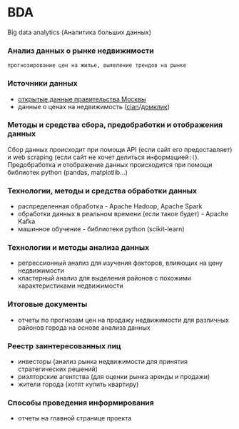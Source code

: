 # BDA
Big data analytics (Аналитика больших данных)

### Анализ данных о рынке недвижимости
`прогнозирование цен на жилье, выявление трендов на рынке`

### Источники данных
- [открытые данные правительства Москвы](https://data.mos.ru/)
- данные о ценах на недвижимость ([cian](https://www.cian.ru/)/[домклик](https://domclick.ru/))

### Методы и средства сбора, предобработки и отображения данных
Сбор данных происходит при помощи API (если сайт его предоставляет) и web scraping (если сайт не хочет делиться информацией`:(`).
Предобработка и отображение данных происходится при помощи библиотек python (pandas, matplotlib...)

### Технологии, методы и средства обработки данных
- распределенная обработка - Apache Hadoop, Apache Spark
- обработки данных в реальном времени (если такое будет) - Apache Kafka
- машинное обучение - библиотеки python (scikit-learn)

### Технологии и методы анализа данных
- регрессионный анализ для изучения факторов, влияющих на цену недвижимости
- кластерный анализ для выделения районов с похожими характеристиками недвижимости

### Итоговые документы
- отчеты по прогнозам цен на продажу недвижимости для различных районов города на основе анализа данных

### Реестр заинтересованных лиц
- инвесторы (анализ рынка недвижимости для принятия стратегических решений)
- риэлторские агентства (для оценки рынка аренды и продажи)
- жители города (хотят купить квартиру)

### Способы проведения информирования
- отчеты на главной странице проекта
